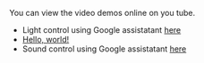 You can view the video demos online on you tube.
+ Light control using Google assistatant [here](https://youtu.be/BeGi-6vs9Kg)
+ <a href="http://example.com/" target="_blank">Hello, world!</a>
+ Sound control using Google assistatant [here](https://youtu.be/8rHBzcJuqAc)
